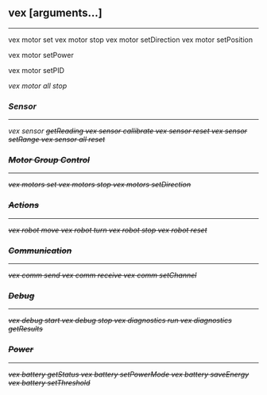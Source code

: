 ## vex <category> <command> [arguments...]

---

vex motor <m> set <speed>
vex motor <m> stop
vex motor <m> setDirection <d>
vex motor <m> setPosition <p>
vex motor <m> setPower <p>
vex motor <m> setPID <p> <i> <d>
vex motor all stop

### Sensor

---

vex sensor <s> getReading
vex sensor <s> callibrate
vex sensor <s> reset
vex sensor <s> setRange
vex sensor all reset

### Motor Group Control

---

vex motors <gn> set <s>
vex motors <gn> stop
vex motors <gn> setDirection <d>

### Actions

---

vex robot move <dist> <s>
vex robot turn <angle> <s>
vex robot stop
vex robot reset

### Communication

---

vex comm send <msg>
vex comm receive
vex comm setChannel <cn>

### Debug

---

vex debug start
vex debug stop
vex diagnostics run
vex diagnostics getResults

### Power

---

vex battery getStatus
vex battery setPowerMode <mode>
vex battery saveEnergy
vex battery setThreshold <level>
